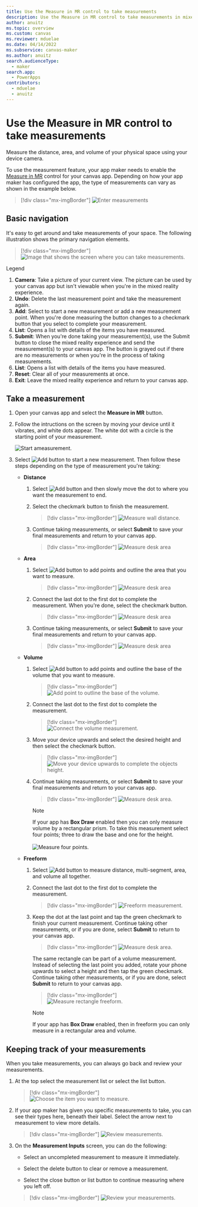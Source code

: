 ```yaml
---
title: Use the Measure in MR control to take measurements
description: Use the Measure in MR control to take measurements in mixed reality.
author: anuitz
ms.topic: overview
ms.custom: canvas
ms.reviewer: mduelae
ms.date: 04/14/2022
ms.subservice: canvas-maker
ms.author: anuitz
search.audienceType: 
  - maker
search.app: 
  - PowerApps
contributors:
  - mduelae
  - anuitz
---
```


# Use the Measure in MR control to take measurements 

Measure the distance, area, and volume of your physical space using your device camera.

To use the measurement feature, your app maker needs to enable the [Measure in MR](mixed-reality-component-measure-distance.md) control for your canvas app. Depending on how your app maker has configured the app, the type of measurements can vary as shown in the example below. 

   > [!div class="mx-imgBorder"]
   > ![Enter measurements](./media/mr-measurement/measurement-inputs-5.png)



## Basic navigation

It's easy to get around and take measurements of your space. The following illustration shows the primary navigation elements.


   > [!div class="mx-imgBorder"]
   > ![Image that shows the screen where you can take measurements.](./media/mr-measurement/measurement-legend.png)

Legend

1. **Camera**: Take a picture of your current view. The picture can be used by your 
canvas app but isn't viewable when you're in the mixed reality experience.
2. **Undo**: Delete the last measurement point and take the measurement again.
3. **Add**: Select to start a new measurement or add a new measurement point. When you're done measuring the button changes to a checkmark button that you select to complete your measurement.
4. **List**: Opens a list with details of the items you have measured. 
5. **Submit**: When you're done taking your measurement(s), use the Submit button to close the mixed reality experience and send the measurement(s) to your canvas app. The button is grayed out if there are no measurements or when you're in the process of taking measurements. 
6. **List**: Opens a list with details of the items you have measured. 
7. **Reset**: Clear all of your measurements at once.
8. **Exit**: Leave the mixed reality experience and return to your canvas app.


## Take a measurement

1. Open your canvas app and select the **Measure in MR** button.

2. Follow the intructions on the screen by moving your device until it vibrates, and white dots appear. The white dot with a circle is the starting point of your measurement.

    ![Start ameasurement.](./media/mr-measurement/measurement-in-mr-final.gif)


3. Select ![Add button](./media/mr-measurement/add-button-8.png) to start a new measurement. Then follow these steps depending on the type of measurement you're taking:

   - **Distance**
     1. Select ![Add button](./media/mr-measurement/add-button-8.png) and then slowly move the dot to where you want the measurement to end. 
     2. Select the checkmark button to finish the measurement. 
    
        > [!div class="mx-imgBorder"]
        > ![Measure wall distance.](./media/mr-measurement/distance-9.png)
       
      3. Continue taking measurements, or select **Submit** to save your final measurements and return to your canvas app.
         > [!div class="mx-imgBorder"]
         > ![Measure desk area](./media/mr-measurement/distance-final-measurement-10.png)
   
   - **Area**
      1. Select ![Add button](./media/mr-measurement/add-button-8.png) to add points and outline the area that you want to measure.
         > [!div class="mx-imgBorder"]
         > ![Measure desk area](./media/mr-measurement/area-choose-points-12.png)

      2. Connect the last dot to the first dot to complete the measurement. When you're done, select the checkmark button.
         > [!div class="mx-imgBorder"]
         > ![Measure desk area](./media/mr-measurement/area-endpoint-13.png)

      3. Continue taking measurements, or select **Submit** to save your final measurements and return to your canvas app.
         > [!div class="mx-imgBorder"]
         > ![Measure desk area](./media/mr-measurement/area-final-measurement-14.png)

    - **Volume** 
      1. Select ![Add button](./media/mr-measurement/add-button-8.png) to add points and outline the base of the volume that you want to measure.
         > [!div class="mx-imgBorder"]
         > ![Add point to outline the base of the volume.](./media/mr-measurement/volume-add-points-15.png)
      
      2. Connect the last dot to the first dot to complete the measurement. 
         > [!div class="mx-imgBorder"]
         > ![Connect the volume measurement.](./media/mr-measurement/volume-complete-measurement-16.png)

      3. Move your device upwards and select the desired height and then select the checkmark button. 
         > [!div class="mx-imgBorder"]
         > ![Move your device upwards to complete the objects height.](./media/mr-measurement/volume-upwards-17.png) 
        
       4. Continue taking measurements, or select **Submit** to save your final measurements and return to your canvas app.
          > [!div class="mx-imgBorder"]
          > ![Measure desk area.](./media/mr-measurement/area-submint-18.png)  
     
          > [!NOTE]
          > If your app has **Box Draw** enabled then you can only measure volume by a rectangular prism. To take this measurement select four points; three to draw the base and one for the height.<br><br>
            ![Measure four points.](./media/mr-measurement/measure-four-points.png)

    - **Freeform** 
       1. Select ![Add button](./media/mr-measurement/add-button-8.png) to measure distance, multi-segment, area, and volume all together. 
       2. Connect the last dot to the first dot to complete the measurement.
          > [!div class="mx-imgBorder"]
          > ![Freeform measurement.](./media/mr-measurement/measure-freeform.png)  
     
      4. Keep the dot at the last point and tap the green checkmark to finish your current measurement. Continue taking other measurements, or if you are done, select **Submit** to return to your canvas app.
          > [!div class="mx-imgBorder"]
          > ![Measure desk area.](./media/mr-measurement/measure-form-submint.png)  
                 
          The same rectangle can be part of a volume measurement. Instead of selecting the last point you added, rotate your phone upwards to select a height and then  tap the green checkmark. Continue taking other measurements, or if you are done, select **Submit** to return to your canvas app.
           > [!div class="mx-imgBorder"]
           > ![Measure rectangle freeform.](./media/mr-measurement/rectangle-freeform.png)

          > [!NOTE]
          > If your app has **Box Draw** enabled, then in freeform you can only measure in a rectangular area and volume.


## Keeping track of your measurements

When you take measurements, you can always go back and review your measurements.

1. At the top select the measurement list or select the list button.
   
   > [!div class="mx-imgBorder"]
   > ![Choose the item you want to measure.](./media/mr-measurement/measure-4.png)

2. If your app maker has given you specific measurements to take, you can see their types here, beneath their label. Select the arrow next to measurement to view more details.
   
   > [!div class="mx-imgBorder"]
   > ![Review measurements.](./media/mr-measurement/review-measurements.png)

3. On the **Measurement Inputs** screen, you can do the following:

    - Select an uncompleted measurement to measure it immediately.

    - Select the delete button to clear or remove a measurement.

    - Select the close button or list button to continue measuring where you left off.
     > [!div class="mx-imgBorder"]
     > ![Review your measurements.](./media/mr-measurement/measurement-input.png)


